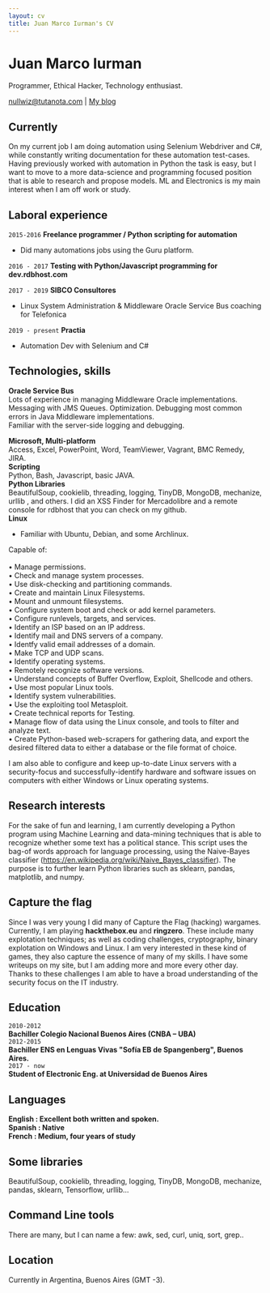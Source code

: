 ```yaml
---
layout: cv
title: Juan Marco Iurman's CV
---
```

# Juan Marco Iurman
Programmer, Ethical Hacker, Technology enthusiast.

<div id="webaddress">
<a href="nullwiz@tutanota.com">nullwiz@tutanota.com</a>
| <a href="http://nullsecblog.wordpress.com">My blog</a>
</div>


## Currently

On my current job I am doing automation using Selenium Webdriver and C#, while constantly writing documentation for these automation test-cases. 
Having previously worked with automation in Python the task is easy, but I want to move to a more data-science and programming focused position that is able to research 
and propose models. ML and Electronics is my main interest when I am off work or study.  
 



## Laboral experience

``2015-2016``
__Freelance programmer / Python scripting for automation__
- Did many automations jobs using the Guru platform.
 
`2016 - 2017`
__Testing with Python/Javascript programming for dev.rdbhost.com__

`2017 - 2019`
__SIBCO Consultores__
- Linux System Administration & Middleware Oracle Service Bus coaching for Telefonica

`2019 - present`
__Practia__
- Automation Dev with Selenium and C#

## Technologies, skills
__Oracle Service Bus__ <br/>
Lots of experience in managing Middleware Oracle implementations.<br/> 
Messaging with JMS Queues. Optimization. Debugging most common errors in Java Middleware implementations.<br/> 
Familiar with the server-side logging and debugging.

__Microsoft, Multi-platform__<br/>
Access, Excel, PowerPoint, Word, TeamViewer, Vagrant, BMC Remedy, JIRA.<br/>
__Scripting__<br/>
Python, Bash, Javascript, basic JAVA.<br/>
__Python Libraries__<br/>
BeautifulSoup, cookielib, threading, logging, TinyDB, MongoDB, mechanize, urllib , and others.
I did an XSS Finder for Mercadolibre and a remote console for rdbhost that you can check on my github.<br/>
__Linux__<br/>
- Familiar with Ubuntu, Debian, and some Archlinux.<br/>

Capable of:<br/>		
•	Manage permissions.<br/>
•	Check and manage system processes.<br/> 
•	Use disk-checking and partitioning commands.<br/>
•	Create and maintain Linux Filesystems.<br/>
•	Mount and unmount filesystems.<br/>
•	Configure system boot and check or add kernel parameters.<br/>
•	Configure runlevels, targets, and services.<br/>
•	Identify an ISP based on an IP address.<br/>
•	Identify mail and DNS servers of a company.<br/>
•	Identfy valid email addresses of a domain.<br/>
•	Make TCP and UDP scans.<br/>
•	Identify operating systems.<br/>
•	Remotely recognize software versions.  
•	Understand concepts of Buffer Overflow, Exploit, Shellcode and others. <br/>
•	Use most popular Linux tools.<br/>
•	Identify system vulnerabilities.<br/>
•	Use the exploiting tool Metasploit.<br/>
•	Create technical reports for Testing.<br/>
•	Manage flow of data using the Linux  console, and tools to filter and analyze text.<br/>
•	Create Python-based web-scrapers for gathering data, and export the desired filtered data to either a database or the file format of choice. <br/> 

I am also able to configure and keep up-to-date Linux servers with a security-focus and successfully-identify hardware and software issues on computers with either Windows or Linux operating systems.<br/> 



## Research interests
For the sake of fun and learning, I am currently developing a Python program using Machine Learning and data-mining techniques that is able to recognize whether some text has a political stance.
This script uses the bag-of words approach for language processing, using the Naive-Bayes classifier (https://en.wikipedia.org/wiki/Naive_Bayes_classifier). 
The purpose is to further learn Python libraries such as sklearn, pandas, matplotlib, and numpy.


## Capture the flag

Since I was very young I did many of Capture the Flag (hacking) wargames. Currently, I am playing __hackthebox.eu__ and __ringzero__. These include many explotation techniques; as well as coding challenges, cryptography, binary explotation on Windows and Linux. I am very interested in these kind of games, they also capture the essence of many of my skills. I have some writeups on my site, but I am adding more and more every other day. Thanks to these challenges I am able to have a broad understanding of the security focus on the IT industry. 





## Education

`2010-2012`<br/>
__Bachiller Colegio Nacional Buenos Aires (CNBA – UBA)__<br/>
`2012-2015`<br/>
__Bachiller ENS en Lenguas Vivas "Sofía EB de Spangenberg", Buenos Aires.__<br/>
`2017 - now`<br/>
__Student of Electronic Eng.  at  Universidad de Buenos Aires__<br/>



## Languages
__English : Excellent both written and spoken.__<br/>
__Spanish : Native__<br/>
__French  : Medium, four years of study__<br/>

## Some libraries
BeautifulSoup, cookielib, threading, logging, TinyDB, MongoDB, mechanize, pandas, sklearn, Tensorflow, urllib...

## Command Line tools
There are many, but I can name a few: 
awk, sed, curl, uniq, sort, grep..


## Location 

Currently in Argentina, Buenos Aires (GMT -3). 


